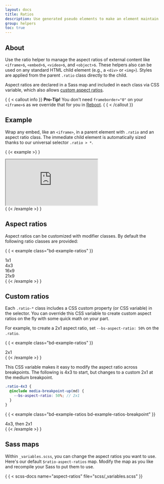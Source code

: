 ```yaml
---
layout: docs
title: Ratios
description: Use generated pseudo elements to make an element maintain the aspect ratio of your choosing. Perfect for responsively handling video or slideshow embeds based on the width of the parent.
group: helpers
toc: true
---
```


## About

Use the ratio helper to manage the aspect ratios of external content like
`<iframe>`s, `<embed>`s, `<video>`s, and `<object>`s. These helpers also can be
used on any standard HTML child element (e.g., a `<div>` or `<img>`). Styles are
applied from the parent `.ratio` class directly to the child.

Aspect ratios are declared in a Sass map and included in each class via CSS
variable, which also allows [custom aspect ratios](#custom-ratios).

{ { < callout info }}
**Pro-Tip!** You don't need `frameborder="0"` on your `<iframe>`s as we override
that for you in [Reboot](../content/reboot.md).
{ { < /callout }}

## Example

Wrap any embed, like an `<iframe>`, in a parent element with `.ratio` and an
aspect ratio class. The immediate child element is automatically sized thanks to
our universal selector `.ratio > *`.

{ {< example >} }
<div class="ratio ratio-16x9">
  <iframe src="https://www.youtube.com/embed/zpOULjyy-n8?rel=0" title="YouTube video" allowfullscreen></iframe>
</div>
{ {< /example >} }

## Aspect ratios

Aspect ratios can be customized with modifier classes. By default the following
ratio classes are provided:

{ { < example class="bd-example-ratios" }}
<div class="ratio ratio-1x1">
  <div>1x1</div>
</div>
<div class="ratio ratio-4x3">
  <div>4x3</div>
</div>
<div class="ratio ratio-16x9">
  <div>16x9</div>
</div>
<div class="ratio ratio-21x9">
  <div>21x9</div>
</div>
{ {< /example >} }

## Custom ratios

Each `.ratio-*` class includes a CSS custom property (or CSS variable) in the
selector. You can override this CSS variable to create custom aspect ratios on
the fly with some quick math on your part.

For example, to create a 2x1 aspect ratio, set `--bs-aspect-ratio: 50%` on the
`.ratio`.

{ { < example class="bd-example-ratios" }}
<div class="ratio" style="--bs-aspect-ratio: 50%;">
  <div>2x1</div>
</div>
{ {< /example >} }

This CSS variable makes it easy to modify the aspect ratio across breakpoints.
The following is 4x3 to start, but changes to a custom 2x1 at the medium
breakpoint.

```scss
.ratio-4x3 {
  @include media-breakpoint-up(md) {
    --bs-aspect-ratio: 50%; // 2x1
  }
}
```

{ { < example class="bd-example-ratios bd-example-ratios-breakpoint" }}
<div class="ratio ratio-4x3">
  <div>4x3, then 2x1</div>
</div>
{ {< /example >} }

## Sass maps

Within `_variables.scss`, you can change the aspect ratios you want to use.
Here's our default `$ratio-aspect-ratios` map. Modify the map as you like and
recompile your Sass to put them to use.

{ { < scss-docs name="aspect-ratios" file="scss/_variables.scss" }}
